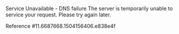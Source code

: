 Service Unavailable - DNS failure The server is temporarily unable to service your request. Please try again later.

Reference #11.6687668.1504156406.e838e4f